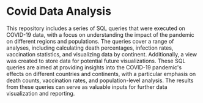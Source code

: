 # Covid Data Analysis

This repository includes a series of SQL queries that were executed on COVID-19 data, with a focus on understanding the impact of the pandemic on different regions and populations. The queries cover a range of analyses, including calculating death percentages, infection rates, vaccination statistics, and visualizing data by continent. Additionally, a view was created to store data for potential future visualizations. These SQL queries are aimed at providing insights into the COVID-19 pandemic's effects on different countries and continents, with a particular emphasis on death counts, vaccination rates, and population-level analysis. The results from these queries can serve as valuable inputs for further data visualization and reporting.

